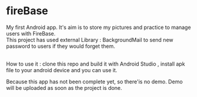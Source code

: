 # fireBase
My first Android app. It's aim is to store my pictures and practice to manage users with FireBase.<br />
This project has used external Library : BackgroundMail to send new password to users if they would forget them.<br /><br />

How to use it : clone this repo and build it with Android Studio , install apk file to your android device and you can use it.

Because this app has not been complete yet, so there'is no demo. Demo will be uploaded as soon as the project is done.

